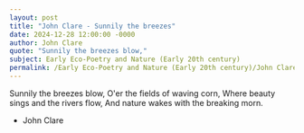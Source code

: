 ```yaml
---
layout: post
title: "John Clare - Sunnily the breezes"
date: 2024-12-28 12:00:00 -0000
author: John Clare
quote: "Sunnily the breezes blow,"
subject: Early Eco-Poetry and Nature (Early 20th century)
permalink: /Early Eco-Poetry and Nature (Early 20th century)/John Clare/John Clare - Sunnily the breezes
---
```


Sunnily the breezes blow,
O'er the fields of waving corn,
Where beauty sings and the rivers flow,
And nature wakes with the breaking morn.

- John Clare
